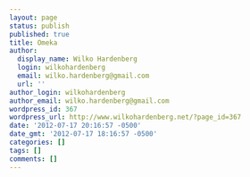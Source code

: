 ```yaml
---
layout: page
status: publish
published: true
title: Omeka
author:
  display_name: Wilko Hardenberg
  login: wilkohardenberg
  email: wilko.hardenberg@gmail.com
  url: ''
author_login: wilkohardenberg
author_email: wilko.hardenberg@gmail.com
wordpress_id: 367
wordpress_url: http://www.wilkohardenberg.net/?page_id=367
date: '2012-07-17 20:16:57 -0500'
date_gmt: '2012-07-17 18:16:57 -0500'
categories: []
tags: []
comments: []
---
```



